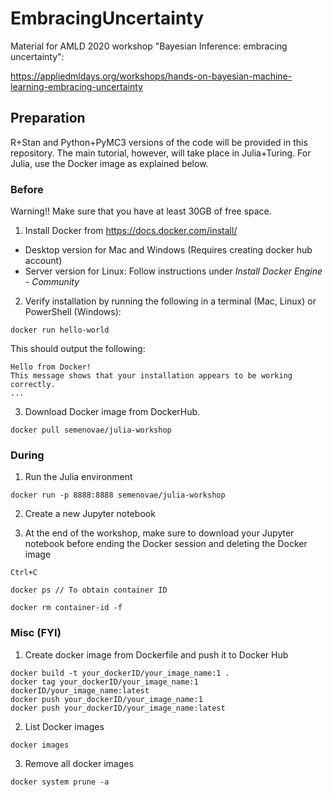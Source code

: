 # EmbracingUncertainty
Material for AMLD 2020 workshop "Bayesian Inference: embracing uncertainty": 

https://appliedmldays.org/workshops/hands-on-bayesian-machine-learning-embracing-uncertainty

## Preparation

R+Stan and Python+PyMC3 versions of the code will be provided in this repository. The main tutorial, however, will take place in Julia+Turing. For Julia, use the Docker image as explained below. 

### Before
Warning!! Make sure that you have at least 30GB of free space.

1. Install Docker from https://docs.docker.com/install/
* Desktop version for Mac and Windows (Requires creating docker hub account)
* Server version for Linux: Follow instructions under *Install Docker Engine - Community*

2. Verify installation by running the following in a terminal (Mac, Linux) or PowerShell (Windows):

```docker run hello-world```

This should output the following:

```
Hello from Docker!
This message shows that your installation appears to be working correctly.
...
```

3. Download Docker image from DockerHub.

```docker pull semenovae/julia-workshop```

### During

1. Run the Julia environment

``` docker run -p 8888:8888 semenovae/julia-workshop  ```

2. Create a new Jupyter notebook

3. At the end of the workshop, make sure to download your Jupyter notebook before ending the Docker session and deleting the Docker image
```
Ctrl+C

docker ps // To obtain container ID

docker rm container-id -f

```

### Misc (FYI)
1. Create docker image from Dockerfile and push it to Docker Hub

```
docker build -t your_dockerID/your_image_name:1 .
docker tag your_dockerID/your_image_name:1 dockerID/your_image_name:latest
docker push your_dockerID/your_image_name:1
docker push your_dockerID/your_image_name:latest
```

2. List Docker images

```
docker images
```

3. Remove all docker images

```
docker system prune -a
```




